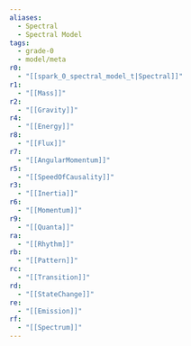 ```yaml
---
aliases:
  - Spectral
  - Spectral Model
tags:
  - grade-0
  - model/meta
r0:
  - "[[spark_0_spectral_model_t|Spectral]]"
r1:
  - "[[Mass]]"
r2:
  - "[[Gravity]]"
r4:
  - "[[Energy]]"
r8:
  - "[[Flux]]"
r7:
  - "[[AngularMomentum]]"
r5:
  - "[[SpeedOfCausality]]"
r3:
  - "[[Inertia]]"
r6:
  - "[[Momentum]]"
r9:
  - "[[Quanta]]"
ra:
  - "[[Rhythm]]"
rb:
  - "[[Pattern]]"
rc:
  - "[[Transition]]"
rd:
  - "[[StateChange]]"
re:
  - "[[Emission]]"
rf:
  - "[[Spectrum]]"
---
```

